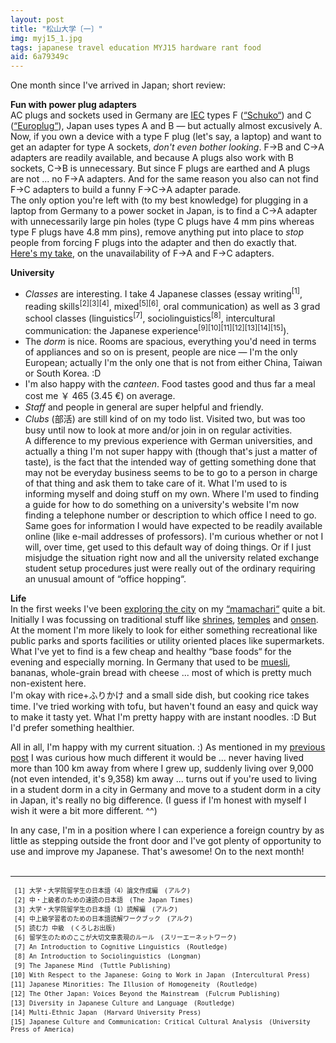```yaml
---
layout: post
title: "松山大学〔一〕"
img: myj15_1.jpg
tags: japanese travel education MYJ15 hardware rant food
aid: 6a79349c
---
```


One month since I've arrived in Japan; short review:

**Fun with power plug adapters**  
AC plugs and sockets used in Germany are [IEC](http://www.iec.ch/worldplugs/) types F ([“Schuko“](https://en.wikipedia.org/wiki/Schuko)) and C ([“Europlug“](https://en.wikipedia.org/wiki/Europlug)), Japan uses types A and B — but actually almost excusively A. Now, if you own a device with a type F plug (let's say, a laptop) and want to get an adapter for type A sockets, *don't even bother looking*. F→B and C→A adapters are readily available, and because A plugs also work with B sockets, C→B is unnecessary. But since F plugs are earthed and A plugs are not ... no F→A adapters. And for the same reason you also can not find F→C adapters to build a funny F→C→A adapter parade.  
The only option you're left with (to my best knowledge) for plugging in a laptop from Germany to a power socket in Japan, is to find a C→A adapter with unnecessarily large pin holes (type C plugs have 4 mm pins whereas type F plugs have 4.8 mm pins), remove anything put into place to *stop* people from forcing F plugs into the adapter and then do exactly that. [Here's my take](static/img/blog/myj15_add0.jpg), on the unavailability of F→A and F→C adapters.

**University**  
- *Classes* are interesting. I take 4 Japanese classes (essay writing<sup>[1]</sup>, reading skills<sup>[2][3][4]</sup>, mixed<sup>[5][6]</sup>, oral communication) as well as 3 grad school classes (linguistics<sup>[7]</sup>, sociolinguistics<sup>[8]</sup>, intercultural communication: the Japanese experience<sup>[9][10][11][12][13][14][15]</sup>).  
- The *dorm* is nice. Rooms are spacious, everything you'd need in terms of appliances and so on is present, people are nice — I'm the only European; actually I'm the only one that is not from either China, Taiwan or South Korea. :D  
- I'm also happy with the *canteen*. Food tastes good and thus far a meal cost me ￥ 465 (3.45 €) on average.  
- *Staff* and people in general are super helpful and friendly.  
- *Clubs* (<span class="mixlang"><span class="swap" swap="bukatsu"><span class="inner">部活</span></span></span>) are still kind of on my todo list. Visited two, but was too busy until now to look at more and/or join in on regular activities.   
A difference to my previous experience with German universities, and actually a thing I'm not super happy with (though that's just a matter of taste), is the fact that the intended way of getting something done that may not be everyday business seems to be to go to a person in charge of that thing and ask them to take care of it. What I'm used to is informing myself and doing stuff on my own. Where I'm used to finding a guide for how to do something on a university's website I'm now finding a telephone number or description to which office I need to go. Same goes for information I would have expected to be readily available online (like e-mail addresses of professors). I'm curious whether or not I will, over time, get used to this default way of doing things. Or if I just misjudge the situation right now and all the university related exchange student setup procedures just were really out of the ordinary requiring an unusual amount of “office hopping“. 

**Life**  
In the first weeks I've been [exploring the city](static/img/blog/myj15_add1.gif) on my [“mamachari“](static/img/blog/myj15_add2.jpg) quite a bit. Initially I was focussing on traditional stuff like [shrines](static/img/blog/myj15_add3.jpg), [temples](static/img/blog/myj15_add4.jpg) and [onsen](static/img/blog/myj15_add5.jpg). At the moment I'm more likely to look for either something recreational like public parks and sports facilities or utility oriented places like supermarkets.  
What I've yet to find is a few cheap and healthy “base foods“ for the evening and especially morning. In Germany that used to be [muesli](https://en.wikipedia.org/wiki/Muesli), bananas, whole-grain bread with cheese ... most of which is pretty much non-existent here.  
I'm okay with rice+<span class="mixlang"><span class="swap" swap="furikake (rice seasoning)"><span class="inner">ふりかけ</span></span></span> and a small side dish, but cooking rice takes time. I've tried working with tofu, but haven't found an easy and quick way to make it tasty yet. What I'm pretty happy with are instant noodles. :D But I'd prefer something healthier.  

All in all, I'm happy with my current situation. :) As mentioned in my [previous post](?a=047d4541) I was curious how much different it would be ... never having lived more than 100 km away from where I grew up, suddenly living over 9,000 (not even intended, it's 9,358) km away ... turns out if you're used to living in a student dorm in a city in Germany and move to a student dorm in a city in Japan, it's really no big difference. (I guess if I'm honest with myself I wish it were a bit more different. ^^)

In any case, I'm in a position where I can experience a foreign country by as little as stepping outside the front door and I've got plenty of opportunity to use and improve my Japanese. That's awesome! On to the next month!  
‌  

---

<p style="font-size: 10px; font-family: monospace;">&nbsp;[1] 大学・大学院留学生の日本語（4）論文作成編　(アルク)<br>
&nbsp;[2] 中・上級者のための速読の日本語　(The Japan Times)<br>
&nbsp;[3] 大学・大学院留学生の日本語（1）読解編　(アルク)<br>
&nbsp;[4] 中上級学習者のための日本語読解ワークブック　(アルク)<br>
&nbsp;[5] 読む力 中級　(くろしお出版)<br>
&nbsp;[6] 留学生のためのここが大切文章表現のルール　(スリーエーネットワーク)<br>
&nbsp;[7] An Introduction to Cognitive Linguistics　(Routledge)<br>
&nbsp;[8] An Introduction to Sociolinguistics　(Longman)<br>
&nbsp;[9] The Japanese Mind　(Tuttle Publishing)<br>
[10] With Respect to the Japanese: Going to Work in Japan　(Intercultural Press)<br>
[11] Japanese Minorities: The Illusion of Homogeneity　(Routledge)<br>
[12] The Other Japan: Voices Beyond the Mainstream　(Fulcrum Publishing)<br>
[13] Diversity in Japanese Culture and Language　(Routledge)<br>
[14] Multi-Ethnic Japan　(Harvard University Press)<br>
[15] Japanese Culture and Communication: Critical Cultural Analysis　(University Press of America)</p>